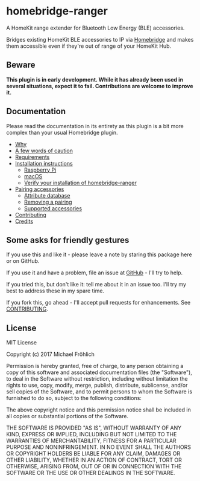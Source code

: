 # homebridge-ranger

A HomeKit range extender for Bluetooth Low Energy (BLE) accessories.

Bridges existing HomeKit BLE accessories to IP via [Homebridge](https://github.com/nfarina/homebridge) and makes them accessible even if they're out of range of your HomeKit Hub.

## Beware

**This plugin is in early development. While it has already been used in several situations, expect it to fail. Contributions are welcome to improve it.**

## Documentation

Please read the documentation in its entirety as this plugin is a bit more complex than your usual Homebridge plugin.

- [Why](docs/why.md)
- [A few words of caution](docs/warnings.md)
- [Requirements](docs/requirements.md)
- [Installation instructions](docs/install.md)
  - [Raspberry Pi](docs/install/raspberrypi.md)
  - [macOS](docs/install/macos.md)
  - [Verify your installation of homebridge-ranger](docs/install/verify.md)
- [Pairing accessories](docs/pairing/pairing.md)
  - [Attribute database](docs/pairing/attribute-database.md)
  - [Removing a pairing](docs/pairing/remove-pairing.md)
  - [Supported accessories](docs/pairing/accessories.md)
- [Contributing](docs/CONTRIBUTING.md)
- [Credits](docs/credits.md)

## Some asks for friendly gestures

If you use this and like it - please leave a note by staring this package here or on GitHub.

If you use it and have a problem, file an issue at [GitHub](https://github.com/grover/homebridge-ranger/issues) - I'll try to help.

If you tried this, but don't like it: tell me about it in an issue too. I'll try my best
to address these in my spare time.

If you fork this, go ahead - I'll accept pull requests for enhancements. See [CONTRIBUTING](docs/CONTRIBUTING.md).

## License

MIT License

Copyright (c) 2017 Michael Fröhlich

Permission is hereby granted, free of charge, to any person obtaining a copy
of this software and associated documentation files (the "Software"), to deal
in the Software without restriction, including without limitation the rights
to use, copy, modify, merge, publish, distribute, sublicense, and/or sell
copies of the Software, and to permit persons to whom the Software is
furnished to do so, subject to the following conditions:

The above copyright notice and this permission notice shall be included in all
copies or substantial portions of the Software.

THE SOFTWARE IS PROVIDED "AS IS", WITHOUT WARRANTY OF ANY KIND, EXPRESS OR
IMPLIED, INCLUDING BUT NOT LIMITED TO THE WARRANTIES OF MERCHANTABILITY,
FITNESS FOR A PARTICULAR PURPOSE AND NONINFRINGEMENT. IN NO EVENT SHALL THE
AUTHORS OR COPYRIGHT HOLDERS BE LIABLE FOR ANY CLAIM, DAMAGES OR OTHER
LIABILITY, WHETHER IN AN ACTION OF CONTRACT, TORT OR OTHERWISE, ARISING FROM,
OUT OF OR IN CONNECTION WITH THE SOFTWARE OR THE USE OR OTHER DEALINGS IN THE
SOFTWARE.
